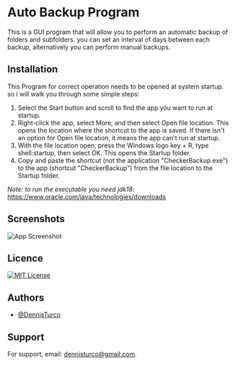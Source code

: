 
# Auto Backup Program

This is a GUI program that will allow you to perform an automatic backup of folders and subfolders.
you can set an interval of days between each backup, alternatively you can perform manual backups.

## Installation

This Program for correct operation needs to be opened at system startup. so i will walk you through some simple steps:
1) Select the Start  button and scroll to find the app you want to run at startup.
2) Right-click the app, select More, and then select Open file location. This opens the location where the shortcut to the app is saved. If there isn't an option for Open file location, it means the app can't run at startup.
3) With the file location open, press the Windows logo key  + R, type shell:startup, then select OK. This opens the Startup folder.
4) Copy and paste the shortcut (not the application "CheckerBackup.exe") to the app (shortcut "CheckerBackup") from the file location to the Startup folder.


*Note: to run the executable you need jdk18*: https://www.oracle.com/java/technologies/downloads 
## Screenshots

![App Screenshot](https://via.placeholder.com/468x300?text=App+Screenshot+Here)


## Licence

[![MIT License](https://img.shields.io/badge/License-MIT-green.svg)](https://choosealicense.com/licenses/mit/)

## Authors

- [@DennisTurco](https://www.github.com/DennisTurco)


## Support

For support, email: dennisturco@gmail.com.

